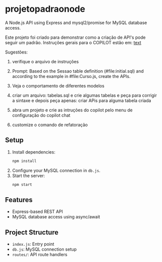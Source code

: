 # projetopadraonode

A Node.js API using Express and mysql2/promise for MySQL database access.

Este projeto foi criado para demonstrar como a criação de API's pode seguir um padrão. Instruções gerais para o COPILOT estão em: [text](.github/copilot-instructions.md)

Sugestões:
1) verifique o arquivo de instruções

2) Prompt: Based on the Sessao table definition (#file:initial.sql) and according to the example in #file:Curso.js, create the APIs.

3) Veja o comportamento de diferentes modelos

4) criar um arquivo: tabelas.sql e crie algumas tabelas e peça para corrigir a sintaxe e depois peça apenas: criar APis para alguma tabela criada

5) abra um projeto e crie as intruções do copilot pelo menu de configuração do copilot chat

6) customize o comando de refatoração

## Setup

1. Install dependencies:
   ```sh
   npm install
   ```
2. Configure your MySQL connection in `db.js`.
3. Start the server:
   ```sh
   npm start
   ```

## Features
- Express-based REST API
- MySQL database access using async/await

## Project Structure
- `index.js`: Entry point
- `db.js`: MySQL connection setup
- `routes/`: API route handlers


